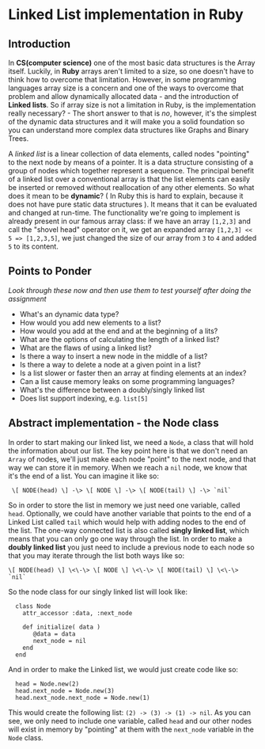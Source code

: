 # Linked List implementation in Ruby
<!-- *Estimated Time: 1 hr* -->

## Introduction

In **CS(computer science)** one of the most basic data structures is the Array itself. Luckily, in **Ruby** arrays aren't limited to a size,
so one doesn't have to think how to overcome that limitation. However, in some programming languages array size is a concern and one of the ways to overcome that problem and allow dynamically allocated data - and the introduction of **Linked lists**. So if array size is not a limitation in Ruby, is the implementation really necessary? - The short answer to that is *no*, however, it's the simplest of the dynamic data structures and it will make you a solid foundation so you can understand more complex data structures like Graphs and Binary Trees.

A *linked list* is a linear collection of data elements, called nodes "pointing" to the next node by means of a pointer. It is a data structure consisting of a group of nodes which together represent a sequence. The principal benefit of a linked list over a conventional array is that the list elements can easily be inserted or removed without reallocation of any other elements. So what does it mean to be **dynamic**? ( In Ruby this is hard to explain, because it does not have pure static data structures ). It means that it can be evaluated and changed at run-time. The functionality we're going to implement is already present in our famous array class: if we have an array `[1,2,3]` and call the "shovel head" operator on it, we get an expanded array `[1,2,3] << 5 => [1,2,3,5]`, we just changed the size of our array from `3` to `4` and added `5` to its content. 

## Points to Ponder
*Look through these now and then use them to test yourself after doing the assignment*

* What's an dynamic data type?
* How would you add new elements to a list?
* How would you add at the end and at the beginning of a lits?
* What are the options of calculating the length of a linked list?
* What are the flaws of using a linked list?
* Is there a way to insert a new node in the middle of a list?
* Is there a way to delete a node at a given point in a list?
* Is a list slower or faster then an array at finding elements at an index?
* Can a list cause memory leaks on some programming languages?
* What's the difference between a doubly/singly linked list
* Does list support indexing, e.g. `list[5]`

## Abstract implementation - the Node class
In order to start making our linked list, we need a `Node`, a class that will hold the information about our list. The key point here is that we don't need an `Array` of nodes, we'll just make each node "point" to the next node, and that way we can store it in memory. When we reach a `nil` node, we know that it's the end of a list. You can imagine it like so:

	 \[ NODE(head) \] -\> \[ NODE \] -\> \[ NODE(tail) \] -\> `nil`
 
So in order to store the list in memory we just need one variable, called `head`. Optionally, we could have another variable that points to the end of a Linked List called `tail` which would help with adding nodes to the end of the list. The one-way connected list is also called **singly linked list**, which means that you can only go one way through the list. In order to make a **doubly linked list** you just need to include a previous node to each node so that you may iterate through the list both ways like so:
	
	\[ NODE(head) \] \<\-\> \[ NODE \] \<\-\> \[ NODE(tail) \] \<\-\> `nil`

So the node class for our singly linked list will look like:
```language-ruby
  class Node
    attr_accessor :data, :next_node
    
    def initialize( data )
       @data = data
       next_node = nil
    end
  end

```
And in order to make the Linked list, we would just create code like so:
```language-ruby
  head = Node.new(2)
  head.next_node = Node.new(3)
  head.next_node.next_node = Node.new(1)
```
This would create the following list: `(2) -> (3) -> (1) -> nil`. As you can see, we only need to include one variable, called `head` and our other nodes will exist in memory by "pointing" at them with the `next_node` variable in the `Node` class.

